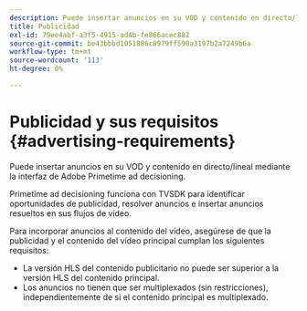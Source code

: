 ```yaml
---
description: Puede insertar anuncios en su VOD y contenido en directo/lineal mediante la interfaz de Adobe Primetime ad decisioning.
title: Publicidad
exl-id: 79ee4abf-a3f5-4915-ad4b-fe866acec882
source-git-commit: be43bbbd1051886c8979ff590a3197b2a7249b6a
workflow-type: tm+mt
source-wordcount: '113'
ht-degree: 0%

---
```


# Publicidad y sus requisitos {#advertising-requirements}

Puede insertar anuncios en su VOD y contenido en directo/lineal mediante la interfaz de Adobe Primetime ad decisioning.

Primetime ad decisioning funciona con TVSDK para identificar oportunidades de publicidad, resolver anuncios e insertar anuncios resueltos en sus flujos de vídeo.

Para incorporar anuncios al contenido del vídeo, asegúrese de que la publicidad y el contenido del vídeo principal cumplan los siguientes requisitos:

* La versión HLS del contenido publicitario no puede ser superior a la versión HLS del contenido principal.
* Los anuncios no tienen que ser multiplexados (sin restricciones), independientemente de si el contenido principal es multiplexado.

